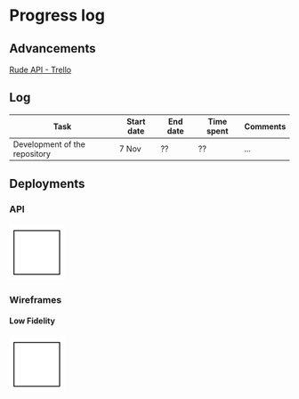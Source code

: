 # Progress log

## Advancements

[Rude API - Trello](https://trello.com/b/OymW6aPy)

## Log

| Task | Start date | End date | Time spent | Comments |
| ----- | --------------- | --------------------- | --------------- | ----------- |
| Development of the repository | 7 Nov | ?? | ?? | ... |

## Deployments

### API

<img src="https://github.com/JoshuaMeza/CodePain_POO/blob/master/Resources/tempBox.png" alt="API" width="100px" height="100px">

### Wireframes 

#### Low Fidelity

<img src="https://github.com/JoshuaMeza/CodePain_POO/blob/master/Resources/tempBox.png" alt="Wireframe low fidelity" width="100px" height="100px">
